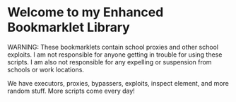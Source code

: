 # Welcome to my Enhanced Bookmarklet Library
WARNING: These bookmarklets contain school proxies and other school exploits. I am not responsible for anyone getting in trouble for using these scripts. I am also not responsible for any expelling or suspension from schools or work locations.

We have executors, proxies, bypassers, exploits, inspect element, and more random stuff. More scripts come every day!
